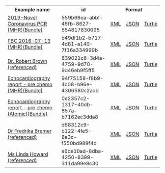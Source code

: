 <table class="list" width="100%">            
   <tr>
     <th>Example name</th>
     <th>id</th>
     <th colspan="3">Format</th>
   </tr>
   <tr>
      <td><a href="bundle-559b66ea-abbf-45fb-8627-554817830095.html">2019-Novel Coronavirus PCR (MHR)(Bundle)</a></td>
      <td>559b66ea-abbf-45fb-8627-554817830095</td>
      <td><a href="bundle-559b66ea-abbf-45fb-8627-554817830095.xml.html">XML</a></td>
      <td><a href="bundle-559b66ea-abbf-45fb-8627-554817830095.json.html">JSON</a></td>
      <td><a href="bundle-559b66ea-abbf-45fb-8627-554817830095.ttl.html">Turtle</a></td>
   </tr>  
   <tr>
      <td><a href="bundle-b49df1b2-b717-4d81-a140-7f16a334999b.html">FBC 2016-07-13 (MHR)(Bundle)</a></td>
      <td>b49df1b2-b717-4d81-a140-7f16a334999b</td>
      <td><a href="bundle-b49df1b2-b717-4d81-a140-7f16a334999b.xml.html">XML</a></td>
      <td><a href="bundle-b49df1b2-b717-4d81-a140-7f16a334999b.json.html">JSON</a></td>
      <td><a href="bundle-b49df1b2-b717-4d81-a140-7f16a334999b.ttl.html">Turtle</a></td>
   </tr>   
   <tr>
      <td><a href="practitioner-839021c8-3d4a-4759-9d70-9d46eb9f5ff5.html">Dr. Robert Brown (referenced)</a></td>
      <td>839021c8-3d4a-4759-9d70-9d46eb9f5ff5</td>
      <td><a href="practitioner-839021c8-3d4a-4759-9d70-9d46eb9f5ff5.xml.html">XML</a></td>
      <td><a href="practitioner-839021c8-3d4a-4759-9d70-9d46eb9f5ff5.json.html">JSON</a></td>
      <td><a href="practitioner-839021c8-3d4a-4759-9d70-9d46eb9f5ff5.ttl.html">Turtle</a></td>
   </tr>         
   </tr>
   <tr>
      <td><a href="bundle-94f75158-f8b9-4c08-b96e-4306580c2add.html">Echocardiography report - pre chemo (MHR)(Bundle)</a></td>
      <td>94f75158-f8b9-4c08-b96e-4306580c2add</td>
      <td><a href="bundle-94f75158-f8b9-4c08-b96e-4306580c2add.xml.html">XML</a></td>
      <td><a href="bundle-94f75158-f8b9-4c08-b96e-4306580c2add.json.html">JSON</a></td>
      <td><a href="bundle-94f75158-f8b9-4c08-b96e-4306580c2add.ttl.html">Turtle</a></td>
   </tr>            
   <tr>
      <td><a href="bundle-0e2357c2-1317-40db-857a-b7162ec3dda8.html">Echocardiography report - pre chemo (Atomic)(Bundle)</a></td>
      <td>0e2357c2-1317-40db-857a-b7162ec3dda8</td>
      <td><a href="bundle-0e2357c2-1317-40db-857a-b7162ec3dda8.xml.html">XML</a></td>
      <td><a href="bundle-0e2357c2-1317-40db-857a-b7162ec3dda8.json.html">JSON</a></td>
      <td><a href="bundle-0e2357c2-1317-40db-857a-b7162ec3dda8.ttl.html">Turtle</a></td>
   </tr> 
   <tr>
      <td><a href="practitioner-d68312c9-b122-4fe5-8e3c-f550bd989f4b.html">Dr Fredrika Bremer (referenced)</a></td>
      <td>d68312c9-b122-4fe5-8e3c-f550bd989f4b</td>
      <td><a href="practitioner-d68312c9-b122-4fe5-8e3c-f550bd989f4b.xml.html">XML</a></td>
      <td><a href="practitioner-d68312c9-b122-4fe5-8e3c-f550bd989f4b.json.html">JSON</a></td>
      <td><a href="practitioner-d68312c9-b122-4fe5-8e3c-f550bd989f4b.ttl.html">Turtle</a></td>
   </tr>
   <tr>
      <td><a href="practitioner-e6de10ad-8dba-4250-8399-311da99e8c30.html">Ms Linda Howard (referenced)</a></td>
      <td>e6de10ad-8dba-4250-8399-311da99e8c30</td>
      <td><a href="practitioner-e6de10ad-8dba-4250-8399-311da99e8c30.xml.html">XML</a></td>
      <td><a href="practitioner-e6de10ad-8dba-4250-8399-311da99e8c30.json.html">JSON</a></td>
      <td><a href="practitioner-e6de10ad-8dba-4250-8399-311da99e8c30.ttl.html">Turtle</a></td>
   </tr>
</table>